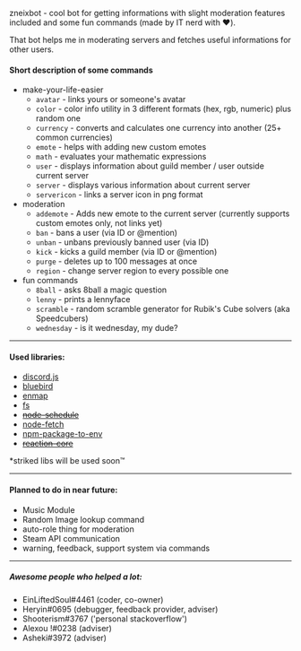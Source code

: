 zneixbot - cool bot for getting informations with slight moderation features included and some fun commands (made by IT nerd with :heart:).

That bot helps me in moderating servers and fetches useful informations for other users.
#### Short description of some commands
- make-your-life-easier
  - `avatar` - links yours or someone's avatar
  - `color` - color info utility in 3 different formats (hex, rgb, numeric) plus random one
  - `currency` - converts and calculates one currency into another (25+ common currencies)
  - `emote` - helps with adding new custom emotes
  - `math` - evaluates your mathematic expressions
  - `user` - displays information about guild member / user outside current server
  - `server` - displays various information about current server
  - `servericon` - links a server icon in png format
- moderation
  - `addemote` - Adds new emote to the current server (currently supports custom emotes only, not links yet)
  - `ban` - bans a user (via ID or @mention)
  - `unban` - unbans previously banned user (via ID)
  - `kick` - kicks a guild member (via ID or @mention)
  - `purge` - deletes up to 100 messages at once
  - `region` - change server region to every possible one
- fun commands
  - `8ball` - asks 8ball a magic question
  - `lenny` - prints a lennyface
  - `scramble` - random scramble generator for Rubik's Cube solvers (aka Speedcubers)
  - `wednesday` - is it wednesday, my dude?
---

#### Used libraries:
- [discord.js](https://github.com/discordjs/discord.js)
- [bluebird](https://github.com/petkaantonov/bluebird)
- [enmap](https://enmap.evie.codes/)
- [fs](https://github.com/npm/security-holder)
- ~~[node-schedule](https://github.com/node-schedule/node-schedule)~~
- [node-fetch](https://www.npmjs.com/package/node-fetch)
- [npm-package-to-env](https://github.com/stefanjudis/npm-package-to-env)
- ~~[reaction-core](https://github.com/Mundayne/reaction-core)~~

*striked libs will be used soon™

---

#### Planned to do in near future:
- Music Module 
- Random Image lookup command
- auto-role thing for moderation
- Steam API communication
- warning, feedback, support system via commands

---

##### Awesome people who helped a lot:
- EinLiftedSoul#4461 (coder, co-owner)
- Heryin#0695 (debugger, feedback provider, adviser)
- Shooterism#3767 ('personal stackoverflow')
- Alexou !#0238 (adviser)
- Asheki#3972 (adviser)